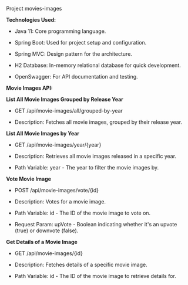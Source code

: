 Project movies-images

**Technologies Used:**

- Java 11: Core programming language.

- Spring Boot: Used for project setup and configuration.

- Spring MVC: Design pattern for the architecture.

- H2 Database: In-memory relational database for quick development.

- OpenSwagger: For API documentation and testing.




**Movie Images API:**


**List All Movie Images Grouped by Release Year**

- GET /api/movie-images/all/grouped-by-year

- Description: Fetches all movie images, grouped by their release year.


**List All Movie Images by Year**

- GET /api/movie-images/year/{year}

- Description: Retrieves all movie images released in a specific year.

- Path Variable: year - The year to filter the movie images by.



**Vote Movie Image**

- POST /api/movie-images/vote/{id}

- Description: Votes for a movie image.

- Path Variable: id - The ID of the movie image to vote on.

- Request Param: upVote - Boolean indicating whether it's an upvote (true) or downvote (false).



**Get Details of a Movie Image**

- GET /api/movie-images/{id}

- Description: Fetches details of a specific movie image.

- Path Variable: id - The ID of the movie image to retrieve details for.

